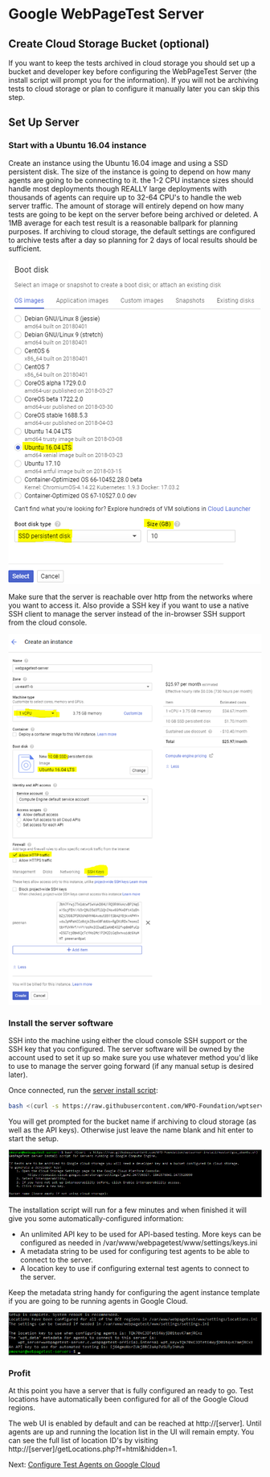 # Google WebPageTest Server

## Create Cloud Storage Bucket (optional)
If you want to keep the tests archived in cloud storage you should set up a bucket and developer key before configuring the WebPageTest Server (the install script will prompt you for the information).  If you will not be archiving tests to cloud storage or plan to configure it manually later you can skip this step.

## Set Up Server

### Start with a Ubuntu 16.04 instance
Create an instance using the Ubuntu 16.04 image and using a SSD persistent disk.  The size of the instance is going to depend on how many agents are going to be connecting to it. the 1-2 CPU instance sizes should handle most deployments though REALLY large deployments with thousands of agents can require up to 32-64 CPU's to handle the web server traffic.  The amount of storage will entirely depend on how many tests are going to be kept on the server before being archived or deleted.  A 1MB average for each test result is a reasonable ballpark for planning purposes.  If archiving to cloud storage, the default settings are configured to archive tests after a day so planning for 2 days of local results should be sufficient.

![GCE Boot Disk](images/gce_boot_disk.png)

Make sure that the server is reachable over http from the networks where you want to access it. Also provide a SSH key if you want to use a native SSH client to manage the server instead of the in-browser SSH support from the cloud console.

![GCE Create Instance](images/gce_create_instance.png)

### Install the server software
SSH into the machine using either the cloud console SSH support or the SSH key that you configured. The server software will be owned by the account used to set it up so make sure you use whatever method you'd like to use to manage the server going forward (if any manual setup is desired later).

Once connected, run the [server install script](https://github.com/WPO-Foundation/wptserver-install#ubuntu-1604-on-google-cloud):
```bash
bash <(curl -s https://raw.githubusercontent.com/WPO-Foundation/wptserver-install/master/gce_ubuntu.sh)
```

You will get prompted for the bucket name if archiving to cloud storage (as well as the API keys).  Otherwise just leave the name blank and hit enter to start the setup.

![GCE Create Instance](images/gce_bucket_prompt.png)

The installation script will run for a few minutes and when finished it will give you some automatically-configured information:
* An unlimited API key to be used for API-based testing.  More keys can be configured as needed in /var/www/webpagetest/www/settings/keys.ini
* A metadata string to be used for configuring test agents to be able to connect to the server.
* A location key to use if configuring external test agents to connect to the server.

Keep the metadata string handy for configuring the agent instance template if you are going to be running agents in Google Cloud.

![GCE Server Setup Complete](images/gce_server_setup_complete.png)

### Profit
At this point you have a server that is fully configured an ready to go.  Test locations have automatically been configured for all of the Google Cloud regions.

The web UI is enabled by default and can be reached at http://[server].  Until agents are up and running the location list in the UI will remain empty.  You can see the full list of location ID's by visiting http://[server]/getLocations.php?f=html&hidden=1.

Next: [Configure Test Agents on Google Cloud](gce_agents.md)